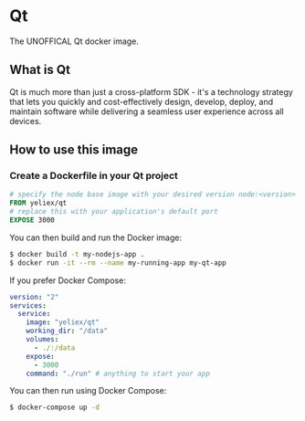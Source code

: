 # Qt

The UNOFFICAL Qt docker image.

## What is Qt
Qt is much more than just a cross-platform SDK - it's a technology strategy that lets you quickly and cost-effectively design, develop, deploy, and maintain software while delivering a seamless user experience across all devices.

## How to use this image

### Create a Dockerfile in your Qt project

```dockerfile
# specify the node base image with your desired version node:<version>
FROM yeliex/qt
# replace this with your application's default port
EXPOSE 3000
```

You can then build and run the Docker image:

```bash
$ docker build -t my-nodejs-app .
$ docker run -it --rm --name my-running-app my-qt-app
```

If you prefer Docker Compose:

```yaml
version: "2"
services:
  service:
    image: "yeliex/qt"
    working_dir: "/data"
    volumes:
      - ./:/data
    expose:
      - 3000
    command: "./run" # anything to start your app
```

You can then run using Docker Compose:

```bash
$ docker-compose up -d
```
